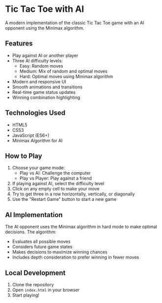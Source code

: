 # Tic Tac Toe with AI

A modern implementation of the classic Tic Tac Toe game with an AI opponent using the Minimax algorithm.

## Features

- Play against AI or another player
- Three AI difficulty levels:
  - Easy: Random moves
  - Medium: Mix of random and optimal moves
  - Hard: Optimal moves using Minimax algorithm
- Modern and responsive UI
- Smooth animations and transitions
- Real-time game status updates
- Winning combination highlighting

## Technologies Used

- HTML5
- CSS3
- JavaScript (ES6+)
- Minimax Algorithm for AI

## How to Play

1. Choose your game mode:
   - Play vs AI: Challenge the computer
   - Play vs Player: Play against a friend
2. If playing against AI, select the difficulty level
3. Click on any empty cell to make your move
4. Try to get three in a row horizontally, vertically, or diagonally
5. Use the "Restart Game" button to start a new game

## AI Implementation

The AI opponent uses the Minimax algorithm in hard mode to make optimal decisions. The algorithm:
- Evaluates all possible moves
- Considers future game states
- Makes decisions to maximize winning chances
- Includes depth consideration to prefer winning in fewer moves

## Local Development

1. Clone the repository
2. Open `index.html` in your browser
3. Start playing!
